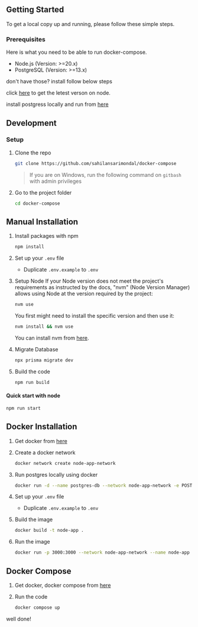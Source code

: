 <!-- GETTING STARTED -->

## Getting Started

To get a local copy up and running, please follow these simple steps.

### Prerequisites

Here is what you need to be able to run docker-compose.

- Node.js (Version: >=20.x)
- PostgreSQL (Version: >=13.x)

don't have those? install follow below steps

click [here](https://nodejs.org/en/download) to get the letest verson on node.

install postgress locally and run from [here](https://www.postgresql.org/download/)

## Development

### Setup

1. Clone the repo

   ```sh
   git clone https://github.com/sahilansarimondal/docker-compose
   ```

   > If you are on Windows, run the following command on `gitbash` with admin privileges

2. Go to the project folder

   ```sh
   cd docker-compose
   ```

## Manual Installation

1. Install packages with npm

   ```sh
   npm install
   ```

2. Set up your `.env` file

   - Duplicate `.env.example` to `.env`

3. Setup Node
   If your Node version does not meet the project's requirements as instructed by the docs, "nvm" (Node Version Manager) allows using Node at the version required by the project:

   ```sh
   nvm use
   ```

   You first might need to install the specific version and then use it:

   ```sh
   nvm install && nvm use
   ```

   You can install nvm from [here](https://github.com/nvm-sh/nvm).

4. Migrate Database

   ```sh
   npx prisma migrate dev
   ```

5. Build the code

   ```sh
   npm run build
   ```

#### Quick start with node

```sh
npm run start
```

## Docker Installation

1. Get docker from [here](https://www.docker.com/get-started/)

2. Create a docker network

   ```sh
   docker network create node-app-network
   ```

3. Run postgres locally using docker

   ```sh
   docker run -d --name postgres-db --network node-app-network -e POSTGRES_PASSWORD=password -p 5432:5432 postgres
   ```

4. Set up your `.env` file

   - Duplicate `.env.example` to `.env`

5. Build the image

   ```sh
   docker build -t node-app .
   ```

6. Run the image

   ```sh
   docker run -p 3000:3000 --network node-app-network --name node-app node-app
   ```

## Docker Compose

1. Get docker, docker compose from [here](https://www.docker.com/get-started/)

2. Run the code

   ```sh
   docker compose up
   ```


well done!
